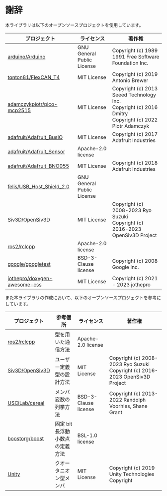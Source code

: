 # 謝辞

本ライブラリは以下のオープンソースプロジェクトを使用しています。

| プロジェクト                                                                    | ライセンス                 | 著作権                                                                                                         |
| ------------------------------------------------------------------------------- | -------------------------- | -------------------------------------------------------------------------------------------------------------- |
| [arduino/Arduino](https://github.com/arduino/Arduino)                           | GNU General Public License | Copyright (c) 1989 1991 Free Software Foundation Inc.                                                          |
| [tonton81/FlexCAN_T4](https://github.com/tonton81/FlexCAN_T4)                   | MIT License                | Copyright (c) 2019 Antonio Brewer                                                                              |
| [adamczykpiotr/pico-mcp2515](https://github.com/adamczykpiotr/pico-mcp2515)     | MIT License                | Copyright (c) 2013 Seeed Technology Inc. <br> Copyright (c) 2016 Dmitry <br> Copyright (c) 2022 Piotr Adamczyk |
| [adafruit/Adafruit_BusIO](https://github.com/adafruit/Adafruit_BusIO)           | MIT License                | Copyright (c) 2017 Adafruit Industries                                                                         |
| [adafruit/Adafruit_Sensor](https://github.com/adafruit/Adafruit_Sensor)         | Apache-2.0 license         |                                                                                                                |
| [adafruit/Adafruit_BNO055](https://github.com/adafruit/Adafruit_BNO055)         | MIT License                | Copyright (c) 2018 Adafruit Industries                                                                         |
| [felis/USB_Host_Shield_2.0](https://github.com/felis/USB_Host_Shield_2.0)       | GNU General Public License |                                                                                                                |
| [Siv3D/OpenSiv3D](https://github.com/Siv3D/OpenSiv3D)                           | MIT License                | Copyright (c) 2008-2023 Ryo Suzuki <br> Copyright (c) 2016-2023 OpenSiv3D Project                              |
| [ros2/rclcpp](https://github.com/ros2/rclcpp)                                   | Apache-2.0 license         |                                                                                                                |
| [google/googletest](https://github.com/google/googletest)                       | BSD-3-Clause license       | Copyright (c) 2008 Google Inc.                                                                                 |
| [jothepro/doxygen-awesome-css](https://github.com/jothepro/doxygen-awesome-css) | MIT License                | Copyright (c) 2021 - 2023 jothepro                                                                             |

また本ライブラリの作成において、以下のオープンソースプロジェクトを参考にしています。

| プロジェクト                                          | 参考個所                        | ライセンス           | 著作権                                                                            |
| ----------------------------------------------------- | ------------------------------- | -------------------- | --------------------------------------------------------------------------------- |
| [ros2/rclcpp](https://github.com/ros2/rclcpp)         | 型を用いた通信方法              | Apache-2.0 license   |                                                                                   |
| [Siv3D/OpenSiv3D](https://github.com/Siv3D/OpenSiv3D) | ユーザー定義型の設計方法        | MIT License          | Copyright (c) 2008-2023 Ryo Suzuki <br> Copyright (c) 2016-2023 OpenSiv3D Project |
| [USCiLab/cereal](https://github.com/USCiLab/cereal)   | メンバ変数の列挙方法            | BSD-3-Clause license | Copyright (c) 2013-2022 Randolph Voorhies, Shane Grant                            |
| [boostorg/boost](https://github.com/boostorg/boost)   | 固定 bit 長浮動小数点の定義方法 | BSL-1.0 license      |                                                                                   |
| [Unity](https://unity.com/ja)                         | クオータニオン型メンバ          | MIT License          | Copyright (c) 2019 Unity Technologies Copyright                                   |

